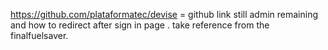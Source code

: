 https://github.com/plataformatec/devise = github link 
still admin remaining and how to redirect after sign in page . 
take reference from the finalfuelsaver.